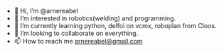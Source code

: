 - 👋 Hi, I’m @arnereabel 
- 👀 I’m interested in robotics(welding) and programming.
- 🌱 I’m currently learning python, delfoi on vcmx, roboplan from Cloos. 
- 💞️ I’m looking to collaborate on everything.
- 📫 How to reach me arnereabel@gmail.com

<!---
arnereabel/arnereabel is a ✨ special ✨ repository because its `README.md` (this file) appears on your GitHub profile.
You can click the Preview link to take a look at your changes.
--->
